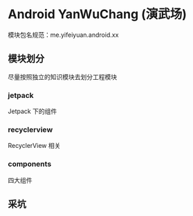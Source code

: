 # Android YanWuChang (演武场)


模块包名规范：me.yifeiyuan.android.xx


## 模块划分

尽量按照独立的知识模块去划分工程模块

### jetpack

Jetpack 下的组件

### recyclerview

RecyclerView 相关

### components

四大组件



## 采坑
